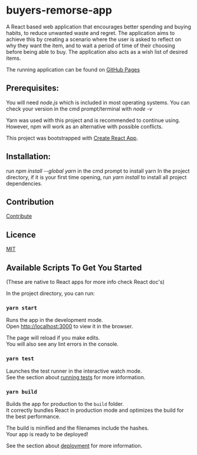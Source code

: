 
# buyers-remorse-app

A React based web application that encourages better spending and buying habits, to reduce unwanted waste and regret. The application aims to achieve this by creating a scenario where the user is asked to reflect on why they want the item, and to wait a period of time of their choosing before being able to buy. The application also acts as a wish list of desired items.

The running application can be found on [GitHub Pages](https://agiledev3.github.io/buyers-remorse-app)

## Prerequisites:

You will need _node.js_ which is included in most operating systems. You can check your version in the cmd prompt/terminal with _node -v_

Yarn was used with this project and is recommended to continue using. However, npm will work as an alternative with possible conflicts.

This project was bootstrapped with [Create React App](https://github.com/facebook/create-react-app).

## Installation:

run _npm install --global yarn_ in the cmd prompt to install yarn
In the project directory, if it is your first time opening, run _yarn install_ to install all project dependencies. 

## Contribution
[Contribute](https://github.com/agiledev3/buyers-remorse-app/blob/main/CONTRIBUTING.md)

## Licence
[MIT](https://github.com/agiledev3/buyers-remorse-app/blob/main/LICENSE.md)

## Available Scripts To Get You Started
(These are native to React apps for more info check React doc's)

In the project directory, you can run:

### `yarn start`

Runs the app in the development mode.\
Open [http://localhost:3000](http://localhost:3000) to view it in the browser.

The page will reload if you make edits.\
You will also see any lint errors in the console.

### `yarn test`

Launches the test runner in the interactive watch mode.\
See the section about [running tests](https://facebook.github.io/create-react-app/docs/running-tests) for more information.

### `yarn build`

Builds the app for production to the `build` folder.\
It correctly bundles React in production mode and optimizes the build for the best performance.

The build is minified and the filenames include the hashes.\
Your app is ready to be deployed!

See the section about [deployment](https://facebook.github.io/create-react-app/docs/deployment) for more information.
